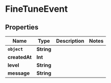 

# FineTuneEvent


## Properties

Name | Type | Description | Notes
------------ | ------------- | ------------- | -------------
**`object`** | **String** |  | 
**createdAt** | **Int** |  | 
**level** | **String** |  | 
**message** | **String** |  | 



